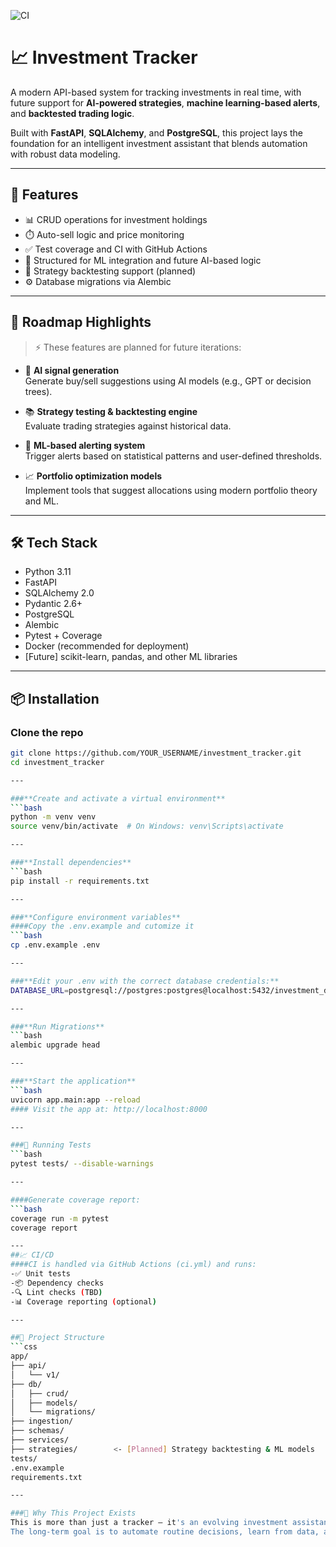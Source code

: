 ![CI](https://github.com/YOUR_USERNAME/investment_tracker/actions/workflows/ci.yml/badge.svg)

# 📈 Investment Tracker

A modern API-based system for tracking investments in real time, with future support for **AI-powered strategies**, **machine learning-based alerts**, and **backtested trading logic**.

Built with **FastAPI**, **SQLAlchemy**, and **PostgreSQL**, this project lays the foundation for an intelligent investment assistant that blends automation with robust data modeling.

---

## 🚀 Features

- 📊 CRUD operations for investment holdings
- ⏱️ Auto-sell logic and price monitoring
- ✅ Test coverage and CI with GitHub Actions
- 🧠 Structured for ML integration and future AI-based logic
- 📘 Strategy backtesting support (planned)
- ⚙️ Database migrations via Alembic

---

## 🧠 Roadmap Highlights

> ⚡ These features are planned for future iterations:

- 🤖 **AI signal generation**  
  Generate buy/sell suggestions using AI models (e.g., GPT or decision trees).
  
- 📚 **Strategy testing & backtesting engine**  
  Evaluate trading strategies against historical data.

- 🧪 **ML-based alerting system**  
  Trigger alerts based on statistical patterns and user-defined thresholds.

- 📈 **Portfolio optimization models**  
  Implement tools that suggest allocations using modern portfolio theory and ML.

---

## 🛠️ Tech Stack

- Python 3.11
- FastAPI
- SQLAlchemy 2.0
- Pydantic 2.6+
- PostgreSQL
- Alembic
- Pytest + Coverage
- Docker (recommended for deployment)
- [Future] scikit-learn, pandas, and other ML libraries

---

## 📦 Installation

### **Clone the repo**

```bash
git clone https://github.com/YOUR_USERNAME/investment_tracker.git
cd investment_tracker

---

###**Create and activate a virtual environment**
```bash
python -m venv venv
source venv/bin/activate  # On Windows: venv\Scripts\activate

---

###**Install dependencies** 
```bash
pip install -r requirements.txt

---

###**Configure environment variables**
####Copy the .env.example and cutomize it
```bash
cp .env.example .env

---

###**Edit your .env with the correct database credentials:**
DATABASE_URL=postgresql://postgres:postgres@localhost:5432/investment_db

---

###**Run Migrations**
```bash
alembic upgrade head

---

###**Start the application**
```bash
uvicorn app.main:app --reload
#### Visit the app at: http://localhost:8000

---

###🧪 Running Tests
```bash
pytest tests/ --disable-warnings

---

####Generate coverage report:
```bash
coverage run -m pytest
coverage report

---
##📈 CI/CD
####CI is handled via GitHub Actions (ci.yml) and runs:
-✅ Unit tests
-📦 Dependency checks
-🔍 Lint checks (TBD)
-📊 Coverage reporting (optional)

---

##🧭 Project Structure
```css
app/
├── api/
│   └── v1/
├── db/
│   ├── crud/
│   ├── models/
│   └── migrations/
├── ingestion/
├── schemas/
├── services/
├── strategies/        <- [Planned] Strategy backtesting & ML models
tests/
.env.example
requirements.txt

---

###🧠 Why This Project Exists
This is more than just a tracker — it's an evolving investment assistant designed for real-world performance.
The long-term goal is to automate routine decisions, learn from data, and support serious investors who want both control and insight.
